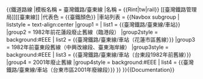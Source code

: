 {{鐵道路線
|模板名稱 = 臺灣鐵路/臺東線
|名稱 = {{Rint|tw|rail}}&nbsp;[[臺灣鐵路管理局]][[臺東線]]
|代表色 = {{臺鐵顏色}}
|車站列表 = 
 {{Navbox subgroup
 | liststyle = text-align:center
 |group1 = 
 | list1 = {{臺灣鐵路/臺東線/車站}}
 |group2 = 1982年前花蓮段廢止舊線（臨港段）
 |group2style = background:#EEE
 | list2 = {{臺灣鐵路/臺東線/車站（花蓮市區舊線）}}
 |group3 = 1982年前臺東段舊線（中興改線段、臺東海岸線）
 |group3style = background:#EEE
 | list3 = {{臺灣鐵路/臺東線/車站（台東段1982年前舊線）}}
 |group4 = 2001年廢止舊線
 |group4style = background:#EEE
 | list4 = {{臺灣鐵路/臺東線/車站（台東市區2001年廢線段）}}
 }}
}}<noinclude>{{Documentation}}</noinclude>